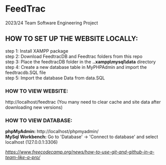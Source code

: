 # FeedTrac
2023/24 Team Software Engineering Project

## HOW TO SET UP THE WEBSITE LOCALLY:
  step 1:  Install XAMPP package<br>
  step 2:  Download FeedtracDB and Feedtrac folders from this repo<br>
  step 3:  Place the feedtracDB folder in the **..xampp\mysql\data** directory<br>
  step 4:  Create a new database table in MyPHPAdmin and import the feedtracdb.SQL file<br>
  step 5:  Import the database Data from data.SQL<br>

### HOW TO VIEW WEBSITE: 
  http://localhost/feedtrac  (You many need to clear cache and site data after downloading new versions)
  
### HOW TO VIEW  DATABASE:
  **phpMyAdmin:**        http://localhost/phpmyadmin/<br>
  **MySql Workbench:**   Go to 'Database' -> 'Connect to database' and select localhost (127.0.0.1:3306)<br>


  
_https://www.freecodecamp.org/news/how-to-use-git-and-github-in-a-team-like-a-pro/_
